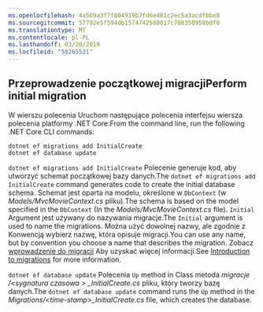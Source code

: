 ```yaml
---
ms.openlocfilehash: 4a569a3f7f804919b7fd6e481c2ec5a3acdfbbe8
ms.sourcegitcommit: 57792e5f594db1574742588017c708350958bdf0
ms.translationtype: MT
ms.contentlocale: pl-PL
ms.lasthandoff: 03/20/2019
ms.locfileid: "58265531"
---
```

<a name="cli"></a>

## <a name="perform-initial-migration"></a><span data-ttu-id="8096b-101">Przeprowadzenie początkowej migracji</span><span class="sxs-lookup"><span data-stu-id="8096b-101">Perform initial migration</span></span>

<span data-ttu-id="8096b-102">W wierszu polecenia Uruchom następujące polecenia interfejsu wiersza polecenia platformy .NET Core:</span><span class="sxs-lookup"><span data-stu-id="8096b-102">From the command line, run the following .NET Core CLI commands:</span></span>

```console
dotnet ef migrations add InitialCreate
dotnet ef database update
```

<span data-ttu-id="8096b-103">`dotnet ef migrations add InitialCreate` Polecenie generuje kod, aby utworzyć schemat początkowej bazy danych.</span><span class="sxs-lookup"><span data-stu-id="8096b-103">The `dotnet ef migrations add InitialCreate` command generates code to create the initial database schema.</span></span> <span data-ttu-id="8096b-104">Schemat jest oparta na modelu, określone w `DbContext` (w *Models/MvcMovieContext.cs* pliku).</span><span class="sxs-lookup"><span data-stu-id="8096b-104">The schema is based on the model specified in the `DbContext` (In the *Models/MvcMovieContext.cs* file).</span></span> <span data-ttu-id="8096b-105">`Initial` Argument jest używany do nazywania migracje.</span><span class="sxs-lookup"><span data-stu-id="8096b-105">The `Initial` argument is used to name the migrations.</span></span> <span data-ttu-id="8096b-106">Można użyć dowolnej nazwy, ale zgodnie z Konwencją wybierz nazwę, która opisuje migracji.</span><span class="sxs-lookup"><span data-stu-id="8096b-106">You can use any name, but by convention you choose a name that describes the migration.</span></span> <span data-ttu-id="8096b-107">Zobacz [wprowadzenie do migracji](xref:data/ef-mvc/migrations#introduction-to-migrations) Aby uzyskać więcej informacji.</span><span class="sxs-lookup"><span data-stu-id="8096b-107">See [Introduction to migrations](xref:data/ef-mvc/migrations#introduction-to-migrations) for more information.</span></span>

<span data-ttu-id="8096b-108">`dotnet ef database update` Polecenia `Up` method in Class metoda *migracje /\<sygnatura czasowa > _InitialCreate.cs* pliku, który tworzy bazę danych.</span><span class="sxs-lookup"><span data-stu-id="8096b-108">The `dotnet ef database update` command runs the `Up` method in the *Migrations/\<time-stamp>_InitialCreate.cs* file, which creates the database.</span></span>
